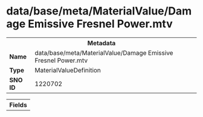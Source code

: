 <h1>data/base/meta/MaterialValue/Damage Emissive Fresnel Power.mtv</h1><table><tr><th colspan="100%">Metadata</th></tr><tr><td><b>Name</b></td><td>data/base/meta/MaterialValue/Damage Emissive Fresnel Power.mtv</td></tr><tr><td><b>Type</b></td><td>MaterialValueDefinition</td></tr><tr><td><b>SNO ID</b></td><td>1220702</td></tr></table>

<table><tr><th colspan="100%">Fields</th></tr></table>

